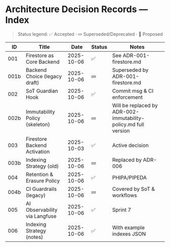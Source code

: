# Architecture Decision Records — Index

> Status legend: ✅ Accepted · 💤 Superseded/Deprecated · 🧪 Proposed

| ID   | Title                              | Date       | Status | Notes |
|------|------------------------------------|------------|--------|-------|
| 001  | Firestore as Core Backend          | 2025-10-06 | ✅     | See ADR-001-firestore.md |
| 001b | Backend Choice (legacy draft)      | 2025-10-06 | 💤     | Superseded by ADR-001-firestore.md |
| 002  | SoT Guardian Hook                  | 2025-10-06 | ✅     | Commit msg & CI enforcement |
| 002b | Immutability Policy (skeleton)     | 2025-10-06 | 💤     | Will be replaced by ADR-002-immutability-policy.md full version |
| 003  | Firestore Backend Activation       | 2025-10-03 | ✅     | Active decision |
| 003b | Indexing Strategy (old)            | 2025-10-06 | 💤     | Replaced by ADR-006 |
| 004  | Retention & Erasure Policy         | 2025-10-06 | ✅     | PHIPA/PIPEDA |
| 004b | CI Guardrails (legacy)             | 2025-10-06 | 💤     | Covered by SoT & workflows |
| 005  | AI Observability via Langfuse      | 2025-10-06 | ✅     | Sprint 7 |
| 006  | Indexing Strategy (notes)          | 2025-10-06 | ✅     | With example indexes JSON |
